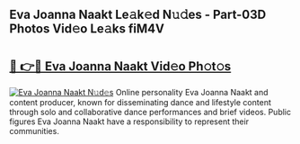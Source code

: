 ## Eva Joanna Naakt Le𝚊k𝚎d N𝚞𝚍es - Part-03D Photos Vid𝚎o Le𝚊ks fiM4V

# <h2><a href="http://fb67pu.evod.top/?m=Eva+Joanna+Naakt">🔗 👉🔴 Eva Joanna Naakt Vid𝚎o Ph𝚘t𝚘s</a></h2>

[![Eva Joanna Naakt N𝚞d𝚎s](https://i.imgur.com/8V9OHl7.gif)](http://fb67pu.evod.top/?m=Eva+Joanna+Naakt)
Online personality Eva Joanna Naakt and content producer, known for disseminating dance and lifestyle content through solo and collaborative dance performances and brief videos. Public figures Eva Joanna Naakt have a responsibility to represent their communities. 
